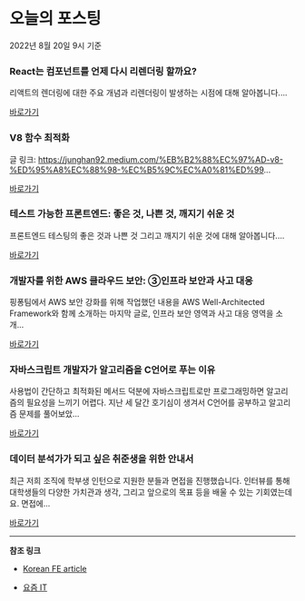 # 오늘의 포스팅 
2022년 8월 20일 9시 기준 

###  React는 컴포넌트를 언제 다시 리렌더링 할까요? 

 리액트의 렌더링에 대한 주요 개념과 리렌더링이 발생하는 시점에 대해 알아봅니다.... 

 [바로가기](https://kofearticle.substack.com/p/korean-fe-article-react--89d) 

###  V8 함수 최적화 

 글 링크: https://junghan92.medium.com/%EB%B2%88%EC%97%AD-v8-%ED%95%A8%EC%88%98-%EC%B5%9C%EC%A0%81%ED%99... 

 [바로가기](https://kofearticle.substack.com/p/korean-fe-article-v8-) 

###  테스트 가능한 프론트엔드: 좋은 것, 나쁜 것, 깨지기 쉬운 것 

 프론트엔드 테스팅의 좋은 것과 나쁜 것 그리고 깨지기 쉬운 것에 대해 알아봅니다.... 

 [바로가기](https://kofearticle.substack.com/p/korean-fe-article--965) 

### 개발자를 위한 AWS 클라우드 보안: ③인프라 보안과 사고 대응 

 핑퐁팀에서 AWS 보안 강화를 위해 작업했던 내용을 AWS Well-Architected Framework와 함께 소개하는 마지막 글로, 인프라 보안 영역과 사고 대응 영역을 소개... 

 [바로가기](https://yozm.wishket.com/magazine/detail/1650/) 

### 자바스크립트 개발자가 알고리즘을 C언어로 푸는 이유 

 사용법이 간단하고 최적화된 메서드 덕분에 자바스크립트로만 프로그래밍하면 알고리즘의 필요성을 느끼기 어렵다. 지난 세 달간 호기심이 생겨서 C언어를 공부하고 알고리즘 문제를 풀어보았... 

 [바로가기](https://yozm.wishket.com/magazine/detail/1651/) 

### 데이터 분석가가 되고 싶은 취준생을 위한 안내서 

 최근 저희 조직에 학부생 인턴으로 지원한 분들과 면접을 진행했습니다. 인터뷰를 통해 대학생들의 다양한 가치관과 생각, 그리고 앞으로의 목표 등을 배울 수 있는 기회였는데요. 면접에... 

 [바로가기](https://yozm.wishket.com/magazine/detail/1649/) 

---

**참조 링크**

- [Korean FE article](https://kofearticle.substack.com) 

- [요즘 IT](https://yozm.wishket.com/magazine) 

